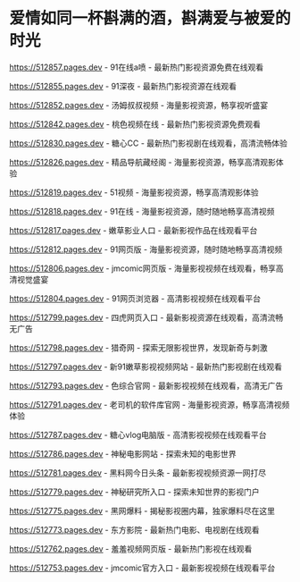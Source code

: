 # 爱情如同一杯斟满的酒，斟满爱与被爱的时光

https://512857.pages.dev - 91在线a喷 - 最新热门影视资源免费在线观看

https://512855.pages.dev - 91深夜 - 最新热门影视资源在线观看

https://512852.pages.dev - 汤姆叔叔视频 - 海量影视资源，畅享视听盛宴

https://512842.pages.dev - 桃色视频在线 - 最新热门影视资源免费观看

https://512830.pages.dev - 糖心CC - 最新热门影视剧在线观看，高清流畅体验

https://512826.pages.dev - 精品导航藏经阁 - 海量影视资源，畅享高清观影体验

https://512819.pages.dev - 51视频 - 海量影视资源，畅享高清观影体验

https://512818.pages.dev - 91在线 - 海量影视资源，随时随地畅享高清视频

https://512817.pages.dev - 嫩草影业人口 - 最新影视作品在线观看平台

https://512812.pages.dev - 91网页版 - 海量影视资源，随时随地畅享高清视频

https://512806.pages.dev - jmcomic网页版 - 海量影视视频在线观看，畅享高清视觉盛宴

https://512804.pages.dev - 91网页浏览器 - 高清影视视频在线观看平台

https://512799.pages.dev - 四虎网页入口 - 最新影视资源在线观看，高清流畅无广告

https://512798.pages.dev - 猎奇网 - 探索无限影视世界，发现新奇与刺激

https://512797.pages.dev - 新91嫩草影视视频网站 - 最新热门影视剧在线观看

https://512793.pages.dev - 色综合官网 - 最新影视视频在线观看，高清无广告

https://512791.pages.dev - 老司机的软件库官网 - 海量影视资源，畅享高清视频体验

https://512787.pages.dev - 糖心vlog电脑版 - 高清影视视频在线观看平台

https://512786.pages.dev - 神秘电影网站 - 探索未知的电影世界

https://512781.pages.dev - 黑料网今日头条 - 最新影视视频资源一网打尽

https://512779.pages.dev - 神秘研究所入口 - 探索未知世界的影视门户

https://512775.pages.dev - 黑网爆料 - 揭秘影视圈内幕，独家爆料尽在这里

https://512773.pages.dev - 东方影院 - 最新热门电影、电视剧在线观看

https://512762.pages.dev - 羞羞视频网页版 - 最新热门影视在线观看

https://512753.pages.dev - jmcomic官方入口 - 最新影视视频在线观看平台
